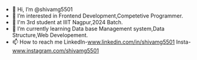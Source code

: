 - 👋 Hi, I’m @shivamg5501
- 👀 I’m interested in Frontend Development,Competetive Programmer.
- 🏫 I'm 3rd student at IIIT Nagpur,2024 Batch.
- 🌱 I’m currently learning Data base Management system,Data Structure,Web Developement.
- 📫 How to reach me LinkedIn-www.linkedin.com/in/shivamg5501 Insta-www.instagram.com/shivamg5501

<!---
shivamg5501/Shivamg5501 is a ✨ special ✨ repository because its `README.md` (this file) appears on your GitHub profile.
You can click the Preview link to take a look at your changes.
--->
